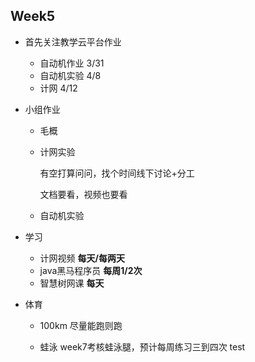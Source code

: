 ## Week5

- 首先关注教学云平台作业

  - 自动机作业 3/31
  - 自动机实验 4/8
  - 计网 4/12

- 小组作业

  - 毛概

  - 计网实验

    有空打算问问，找个时间线下讨论+分工

    文档要看，视频也要看

  - 自动机实验

- 学习

  - 计网视频   **每天/每两天**
  - java黑马程序员  **每周1/2次**
  - 智慧树网课  **每天**

- 体育

  - 100km 尽量能跑则跑

  - 蛙泳 week7考核蛙泳腿，预计每周练习三到四次
test

    

    

    